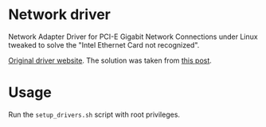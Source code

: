 Network driver
==============

Network Adapter Driver for PCI-E Gigabit Network Connections under Linux
tweaked to solve the "Intel Ethernet Card not recognized".

[Original driver website][1].
The solution was taken from [this post][2].

[1]: http://downloadcenter.intel.com/Detail_Desc.aspx?agr=Y&DwnldID=15817
[2]: http://ubuntuforums.org/showpost.php?p=8021944&postcount=35

Usage
=====

Run the `setup_drivers.sh` script with root privileges.
